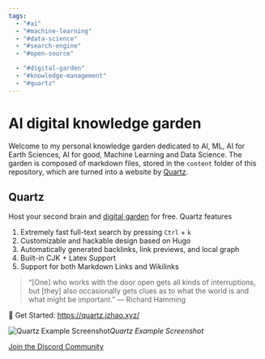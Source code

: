 ```yaml
---
tags:
  - "#ai"
  - "#machine-learning"
  - "#data-science"
  - "#search-engine"
  - "#open-source"

  - "#digital-garden"
  - "#knowledge-management"
  - "#quartz"
---
```

# AI digital knowledge garden

Welcome to my personal knowledge garden dedicated to AI, ML, AI for Earth Sciences, AI for good, Machine Learning and Data Science. The garden is composed of markdown files, stored in the ``content`` folder of this repository, which are turned into a website by [Quartz](https://quartz.jzhao.xyz/). 

## Quartz

Host your second brain and [digital garden](https://jzhao.xyz/posts/digital-gardening) for free. Quartz features

1. Extremely fast full-text search by pressing `Ctrl` + `k`
2. Customizable and hackable design based on Hugo
3. Automatically generated backlinks, link previews, and local graph
4. Built-in CJK + Latex Support
5. Support for both Markdown Links and Wikilinks

> “[One] who works with the door open gets all kinds of interruptions, but [they] also occasionally gets clues as to what the world is and what might be important.” — Richard Hamming

🔗 Get Started: https://quartz.jzhao.xyz/

![Quartz Example Screenshot](./screenshot.png)*Quartz Example Screenshot*

[Join the Discord Community](https://discord.gg/cRFFHYye7t)
